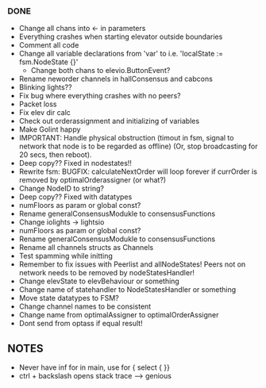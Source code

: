 ### DONE
- Change all chans into <- in parameters
- Everything crashes when starting elevator outside boundaries
- Comment all code
- Change all variable declarations from 'var' to i.e. 'localState := fsm.NodeState {}'
	- Change both chans to elevio.ButtonEvent?
- Rename neworder channels in hallConsensus and cabcons
- Blinking lights??
- Fix bug where everything crashes with no peers?
- Packet loss
- Fix elev dir calc
- Check out orderassignment and initializing of variables
- Make Golint happy
- IMPORTANT: Handle physical obstruction (timout in fsm, signal to network that node is to be regarded as offline) (Or, stop broadcasting for 20 secs, then reboot).
- Deep copy?? Fixed in nodestates!!
- Rewrite fsm: BUGFIX: calculateNextOrder will loop forever if currOrder is removed by optimalOrderassigner (or what?)
- Change NodeID to string?
- Deep copy?? Fixed with datatypes
- numFloors as param or global const?
- Rename generalConsensusModukle to consensusFunctions
- Change iolights -> lightsio
- numFloors as param or global const?
- Rename generalConsensusModukle to consensusFunctions
- Rename all channels structs as Channels
- Test spamming while initting
- Remember to fix issues with Peerlist and allNodeStates! Peers not on network needs to be removed by nodeStatesHandler!
- Change elevState to elevBehaviour or something
- Change name of statehandler to NodeStatesHandler or something
- Move state datatypes to FSM?
- Change channel names to be consistent
- Change name from optimalAssigner to optimalOrderAssigner
- Dont send from optass if equal result!

## NOTES
- Never have inf for in main, use for { select { }}
- ctrl + backslash opens stack trace --> genious
